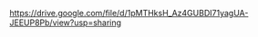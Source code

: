 <!-- Video Link -->
https://drive.google.com/file/d/1pMTHksH_Az4GUBDI71yagUA-JEEUP8Pb/view?usp=sharing